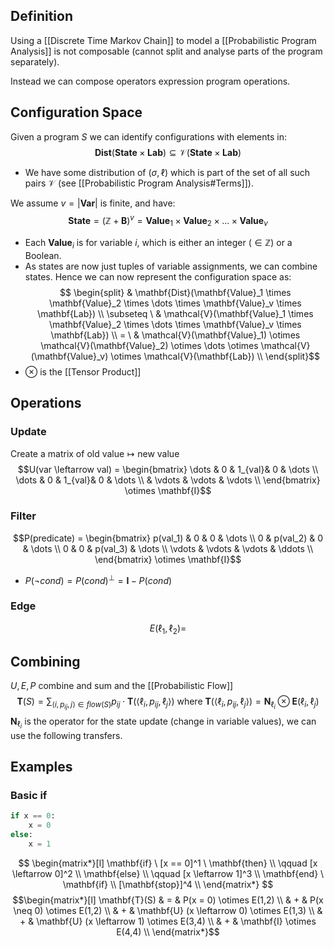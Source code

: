 ## Definition
Using a [[Discrete Time Markov Chain]] to model a [[Probabilistic Program Analysis]] is not composable (cannot split and analyse parts of the program separately).

Instead we can compose operators expression program operations.
## Configuration Space
Given a program $S$ we can identify configurations with elements in:
$$\mathbf{Dist}(\mathbf{State} \times \mathbf{Lab}) \subseteq \mathcal{V}(\mathbf{State} \times \mathbf{Lab})$$
- We have some distribution of $(\sigma, \ell)$ which is part of the set of all such pairs $\mathcal{V}$ (see [[Probabilistic Program Analysis#Terms]]).

We assume $v = |\mathbf{Var}|$ is finite, and have: $$\mathbf{State} = (\mathbb{Z} + \mathbf{B})^v = \mathbf{Value}_1 \times \mathbf{Value}_2 \times \dots \times \mathbf{Value}_v$$
- Each $\mathbf{Value}_i$ is for variable $i$, which is either an integer ($\in \mathbb{Z}$) or a Boolean.
- As states are now just tuples of variable assignments, we can combine states.
Hence we can now represent the configuration space as:
$$
\begin{split} 
& \mathbf{Dist}(\mathbf{Value}_1 \times \mathbf{Value}_2 \times \dots \times \mathbf{Value}_v \times \mathbf{Lab}) \\ 
\subseteq \ & \mathcal{V}(\mathbf{Value}_1 \times \mathbf{Value}_2 \times \dots \times \mathbf{Value}_v \times \mathbf{Lab}) \\
= \ & \mathcal{V}(\mathbf{Value}_1) \otimes \mathcal{V}(\mathbf{Value}_2) \otimes \dots \otimes \mathcal{V}(\mathbf{Value}_v) \otimes \mathcal{V}(\mathbf{Lab}) \\
\end{split}$$
- $\otimes$ is the [[Tensor Product]]

## Operations
### Update
Create a matrix of $\text{old value} \mapsto \text{new value}$ 
$$U(var \leftarrow val) = \begin{bmatrix} 
\dots & 0 & 1_{val}& 0  & \dots \\
\dots & 0 & 1_{val}& 0  & \dots \\
& \vdots & \vdots & \vdots \\
\end{bmatrix} \otimes \mathbf{I}$$
### Filter
$$P(predicate) =  \begin{bmatrix} 
p(val_1)  &       0 & 0 & \dots \\
       0 & p(val_2) & 0 & \dots \\   
0 & 0 & p(val_3) & \dots \\
\vdots & \vdots & \vdots & \ddots \\
\end{bmatrix} \otimes \mathbf{I}$$
- $P(\neg cond) = P(cond)^\bot = \mathbf{I} - P(cond)$
### Edge
$$E(\ell_1, \ell_2) = $$
## Combining
$U, E, P$ combine and sum and the [[Probabilistic Flow]] 
$$\mathbf{T}(S) = \sum_{\langle i, p_{ij}, j \rangle \in flow(S)} p_{ij} \cdot \mathbf{T}(\langle \ell_i, p_{ij}, \ell_j \rangle) \ \text{where} \ \mathbf{T}(\langle \ell_i, p_{ij}, \ell_j \rangle) = \mathbf{N}_{\ell_i} \otimes \mathbf{E}(\ell_i, \ell_j)$$
$\mathbf{N}_{\ell_i}$ is the operator for the state update (change in variable values), we can use the following transfers.
## Examples
### Basic $\mathbf{if}$
```python
if x == 0:
	x = 0
else:
	x = 1
```
$$
\begin{matrix*}[l]
\mathbf{if} \ [x == 0]^1 \ \mathbf{then} \\
\qquad [x \leftarrow 0]^2 \\
\mathbf{else} \\
\qquad [x \leftarrow 1]^3 \\
\mathbf{end} \ \mathbf{if} \\
[\mathbf{stop}]^4 \\
\end{matrix*}
$$
$$\begin{matrix*}[l] 
\mathbf{T}(S) & = & P(x = 0) \otimes E(1,2) \\
& + & P(x \neq 0) \otimes E(1,2) \\
& + & \mathbf{U} (x \leftarrow 0) \otimes E(1,3) \\
& + & \mathbf{U} (x \leftarrow 1) \otimes E(3,4) \\
& + & \mathbf{I} \otimes E(4,4) \\
\end{matrix*}$$
